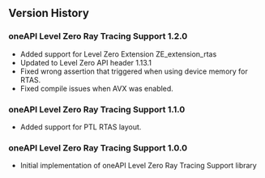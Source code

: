 Version History
---------------

### oneAPI Level Zero Ray Tracing Support 1.2.0
- Added support for Level Zero Extension ZE_extension_rtas
- Updated to Level Zero API header 1.13.1
- Fixed wrong assertion that triggered when using device memory for RTAS.
- Fixed compile issues when AVX was enabled.

### oneAPI Level Zero Ray Tracing Support 1.1.0
- Added support for PTL RTAS layout.

### oneAPI Level Zero Ray Tracing Support 1.0.0
-   Initial implementation of oneAPI Level Zero Ray Tracing Support library
